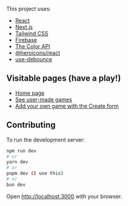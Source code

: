 This project uses:
- [React](https://react.dev/)
- [Next.js](https://nextjs.org/)
- [Tailwind CSS](https://tailwindcss.com/)
- [Firebase](https://firebase.google.com/)
- [The Color API](https://www.thecolorapi.com/)
- [@heroicons/react](https://www.npmjs.com/package/@heroicons/react)
- [use-debounce](https://www.npmjs.com/package/use-debounce)

## Visitable pages (have a play!)

- [Home page](https://rankle-rho.vercel.app/)
- [See user-made games](https://rankle-rho.vercel.app/games)
- [Add your own game with the Create form](https://rankle-rho.vercel.app/games/create)

## Contributing

To run the development server:

```bash
npm run dev
# or
yarn dev
# or
pnpm dev (I use this)
# or
bun dev
```

Open [http://localhost:3000](http://localhost:3000) with your browser.
